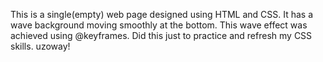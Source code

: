 This is a single(empty) web page designed using HTML and CSS.
It has a wave background moving smoothly at the bottom. This wave effect was achieved using @keyframes.
Did this just to practice and refresh my CSS skills.
uzoway!
